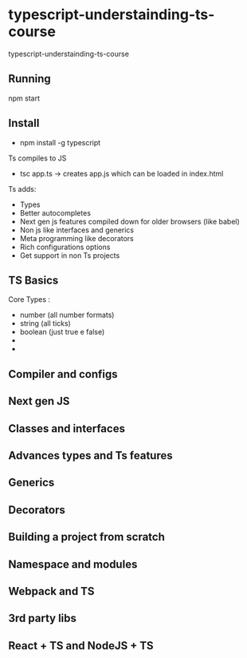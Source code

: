 # typescript-understainding-ts-course

typescript-understainding-ts-course

## Running 

npm start 

## Install 
- npm install -g typescript 

Ts compiles to JS 

- tsc app.ts  -> creates app.js which can be loaded in index.html

Ts adds:  

- Types 
- Better autocompletes 
- Next gen js features compiled down for older browsers (like babel)
- Non js like interfaces and generics 
- Meta programming like decorators 
- Rich configurations options
- Get support in non Ts projects 

## TS Basics 

Core Types : 

- number (all number formats)
- string (all ticks)
- boolean (just true e false) 
- 
- 


## Compiler and configs 

## Next gen JS 

## Classes and interfaces 

## Advances types and Ts features 

## Generics 

## Decorators 

## Building a project from scratch 

## Namespace and modules 

## Webpack and TS 

## 3rd party libs 

## React + TS and NodeJS + TS 


